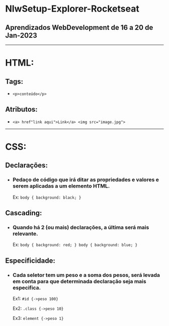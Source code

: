 # NlwSetup-Explorer-Rocketseat
## Aprendizados WebDevelopment de 16 a 20 de Jan-2023

 ___
# **HTML:**
## **Tags:**
* `<p>conteúdo</p>`

## **Atributos:**
* `<a> href"link aqui">Link</a>
<img src="image.jpg">`
___
# **CSS:**
## **Declarações:**
* ### Pedaço de código que irá ditar as propriedades e valores e serem aplicadas a um elemento HTML.

  Ex: ` body {
        background: black;
    } `

## **Cascading:**
* ### Quando há 2 (ou mais) declarações, a última será mais relevante.

  Ex: ` body {
        background: red;
  }
        body {
        background: blue;
  } `

## **Especificidade:**
* ### Cada seletor tem um peso e a soma dos pesos, será levada em conta para que determinada declaração seja mais especifica.

  Ex1: `#id {->peso 100}`

  Ex2: `.class {->peso 10}`

  Ex3: `element {->peso 1}` 
